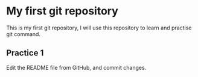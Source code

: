 # My first git repository

This is my first git repository, I will use this repository to learn and practise git command. 
## Practice 1 

Edit the README file from GitHub, and commit changes. 
